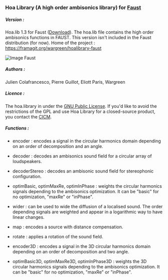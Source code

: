 ### Hoa Library (A high order ambisonics library) for <a title="Faust " href="http://faust.grame.fr/" target="_blank">Faust </a>

##### Version :

Hoa.lib 1.3 for Faust (<a title="Download" href="http://www.mshparisnord.fr/hoalibrary/en/downloads/" target="_blank">Download</a>). The hoa.lib file contains the high order ambisonics functions in FAUST. This version  isn't included in the Faust distribution (for now).
Home of the project : <a title="https://framagit.org/wargreen/hoalibrary-faust" href="https://framagit.org/wargreen/hoalibrary-faust" target="_blank">https://framagit.org/wargreen/hoalibrary-faust</a>

![Image Faust](https://raw.github.com/CICM/HoaLibrary/master/Ressources/PhotoFaust.png "Faust Scene")

##### Authors :

Julien Colafrancesco, Pierre Guillot, Eliott Paris, Wargreen

##### Licence : 

The hoa.library in under the <a title="GNU" href="http://www.gnu.org/copyleft/gpl.html" target="_blank">GNU Public License</a>. If you'd like to avoid the restrictions of the GPL and use Hoa Library for a closed-source product, you contact the <a title="CICM" href="http://cicm.mshparisnord.org/" target="_blank">CICM</a>.

##### Functions :

- encoder : encodes a signal in the circular harmonics domain depending on an order of decomposition and an angle.

- decoder : decodes an ambisonics sound field for a circular array of loudspeakers. 

- decoderStereo : decodes an ambisonic sound field for stereophonic configuration. 

- optimBasic, optimMaxRe, optimInPhase : weights the circular harmonics signals depending to the ambisonics optimization. It can be "basic" for no optimization, "maxRe" or "inPhase".

- wider : can be used to wide the diffusion of a localised sound. The order depending signals are weighted and appear in a logarithmic way to have linear changes.

- map : encodes a source with distance compensation.

- rotate : applies a rotation of the sound field.

- encoder3D : encodes a signal in the 3D circular harmonics domain depending on an order of decomposition and two angle.

- optimBasic3D, optimMaxRe3D, optimInPhase3D : weights the 3D circular harmonics signals depending to the ambisonics optimization. It can be "basic" for no optimization, "maxRe" or "inPhase".
